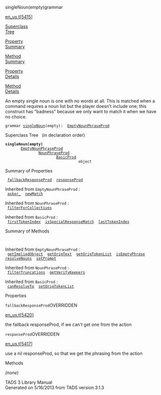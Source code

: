 <span class="title">singleNoun(empty)</span><span class="type">grammar</span>

[en_us.t](../file/en_us.t.html)\[[5415](../source/en_us.t.html#5415)\]

[Superclass  
Tree](#_SuperClassTree_)

[Property  
Summary](#_PropSummary_)

[Method  
Summary](#_MethodSummary_)

[Property  
Details](#_Properties_)

[Method  
Details](#_Methods_)

<div class="fdesc">

An empty single noun is one with no words at all. This is matched when a
command requires a noun list but the player doesn't include one; this
construct has "badness" because we only want to match it when we have no
choice.

`grammar `<span class="gramalt">[`singleNoun`](../object/singleNoun.html)`(empty)`</span>` :   `[`EmptyNounPhraseProd`](../object/EmptyNounPhraseProd.html)

</div>

<span id="_SuperClassTree_"></span>

<div class="mjhd">

<span class="hdln">Superclass Tree</span>   (in declaration order)

</div>

**`singleNoun(empty)`**  
`         `[`EmptyNounPhraseProd`](../object/EmptyNounPhraseProd.html)  
`                 `[`NounPhraseProd`](../object/NounPhraseProd.html)  
`                         `[`BasicProd`](../object/BasicProd.html)  
`                                 object`  
<span id="_PropSummary_"></span>

<div class="mjhd">

<span class="hdln">Summary of Properties</span>  

</div>

` `[`fallbackResponseProd`](#fallbackResponseProd)`  `[`responseProd`](#responseProd)`  `

Inherited from `EmptyNounPhraseProd` :  
` `[`asker_`](../object/EmptyNounPhraseProd.html#asker_)`  `[`newMatch`](../object/EmptyNounPhraseProd.html#newMatch)`  `

Inherited from `NounPhraseProd` :  
` `[`filterForCollectives`](../object/NounPhraseProd.html#filterForCollectives)`  `

Inherited from `BasicProd` :  
` `[`firstTokenIndex`](../object/BasicProd.html#firstTokenIndex)`  `[`isSpecialResponseMatch`](../object/BasicProd.html#isSpecialResponseMatch)`  `[`lastTokenIndex`](../object/BasicProd.html#lastTokenIndex)`  `

<span id="_MethodSummary_"></span>

<div class="mjhd">

<span class="hdln">Summary of Methods</span>  

</div>

` `

Inherited from `EmptyNounPhraseProd` :  
` `[`getImpliedObject`](../object/EmptyNounPhraseProd.html#getImpliedObject)`  `[`getOrigText`](../object/EmptyNounPhraseProd.html#getOrigText)`  `[`getOrigTokenList`](../object/EmptyNounPhraseProd.html#getOrigTokenList)`  `[`isEmptyPhrase`](../object/EmptyNounPhraseProd.html#isEmptyPhrase)`  `[`resolveNouns`](../object/EmptyNounPhraseProd.html#resolveNouns)`  `[`setPrompt`](../object/EmptyNounPhraseProd.html#setPrompt)`  `

Inherited from `NounPhraseProd` :  
` `[`filterTruncations`](../object/NounPhraseProd.html#filterTruncations)`  `[`getVerifyKeepers`](../object/NounPhraseProd.html#getVerifyKeepers)`  `

Inherited from `BasicProd` :  
` `[`canResolveTo`](../object/BasicProd.html#canResolveTo)`  `[`setOrigTokenList`](../object/BasicProd.html#setOrigTokenList)`  `

<span id="_Properties_"></span>

<div class="mjhd">

<span class="hdln">Properties</span>  

</div>

<span id="fallbackResponseProd"></span>

`fallbackResponseProd`<span class="rem">OVERRIDDEN</span>

[en_us.t](../file/en_us.t.html)\[[5420](../source/en_us.t.html#5420)\]

<div class="desc">

the fallback responseProd, if we can't get one from the action

</div>

<span id="responseProd"></span>

`responseProd`<span class="rem">OVERRIDDEN</span>

[en_us.t](../file/en_us.t.html)\[[5417](../source/en_us.t.html#5417)\]

<div class="desc">

use a nil responseProd, so that we get the phrasing from the action

</div>

<span id="_Methods_"></span>

<div class="mjhd">

<span class="hdln">Methods</span>  

</div>

*(none)*

<div class="ftr">

TADS 3 Library Manual  
Generated on 5/16/2013 from TADS version 3.1.3

</div>
